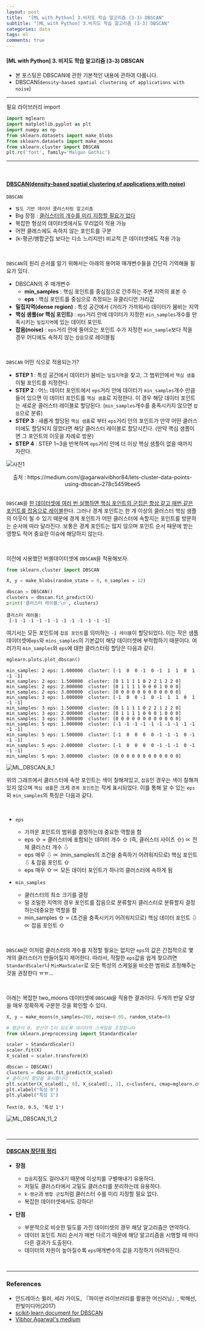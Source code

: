 ```yaml
---
layout: post
title:  "[ML with Python] 3.비지도 학습 알고리즘 (3-3) DBSCAN"
subtitle: "[ML with Python] 3.비지도 학습 알고리즘 (3-3) DBSCAN"
categories: data
tags: ml
comments: true
---
```

#### [ML with Python] 3. 비지도 학습 알고리즘 (3-3) DBSCAN
- 본 포스팅은 DBSCAN에 관한 기본적인 내용에 관하여 다룹니다.
- DBSCAN(`density-based spatial clustering of applications with noise`) 


___

필요 라이브러리 import


```python
import mglearn
import matplotlib.pyplot as plt
import numpy as np
from sklearn.datasets import make_blobs
from sklearn.datasets import make_moons
from sklearn.cluster import DBSCAN
plt.rc('font', family='Malgun Gothic')
```

---

<br>


#### <u>DBSCAN(density-based spatial clustering of applications with noise)</u>

`DBSCAN`
- `밀도 기반 데이터 클러스터링 알고리즘`
- Big 장점 : <u>클러스터의 개수를 미리 지정할 필요가 없다</u>
- 복잡한 형상의 데이터셋에서도 무리없이 적용 가능
- 어떤 클래스에도 속하지 않는 포인트를 구분
- (k-평균/병합군집 보다는 다소 느리지만) 비교적 큰 데이터셋에도 적용 가능

<br>

`DBSCAN`의 원리 순서를 알기 위해서는 아래의 용어와 매개변수들을 간단히 기억해둘 필요가 있다.
- DBSCAN의 주 매개변수
    - <b>min_samples</b> : 핵심 포인트를  중심점으로 간주하는 주변 지역의 표본 수
    - <b>eps</b> : 핵심 포인트를 중심으로 측정되는 유클리디언 거리값
- <b>밀집지역(dense region)</b> : 특성 공간에서 (거리가 가까워서) 데이터가 붐비는 지역
- <b>핵심 샘플(or 핵심 포인트)</b> :  `eps`거리 안에 데이터가 지정한 `min_samples`개수를 만족시키는 `밀집지역`에 있는 데이터 포인트
- <b>잡음(noise)</b> : `eps`거리 안에 들어오는 포인트 수가 지정한 `min_sample`보다 적을 경우 어디에도 속하지 않는 `잡음`으로 레이블됨


<br>

`DBSCAN` 어떤 식으로 적용되는가?
- <b>STEP 1</b> : 특성 공간에서 데이터가 붐비는 `밀집지역`을 찾고, 그 범위안에서 `핵심 샘플`이될 포인트를 지정한다.
- <b>STEP 2</b> : 어느 데이터 포인트에서 `eps`거리 안에 데이터가 `min_samples`개수 만큼 들어 있으면 이 데이터 포인트를 `핵심 샘플`로 지정한다. 이 경우 해당 데이터 포인트는 새로운 클러스터 레이블로 할당된다. (`min_samples`개수를 충족시키지 않으면 `잡음`으로 분류)
- <b>STEP 3</b> : 새롭게 할당된 `핵심 샘플`로 부터 `eps`거리 안의 포인트가 만약 어떤 클러스터에도 할당되지 않았다면 해당 클러스터 레이블로 할당시킨다. (만약 핵심 샘플이면 그 포인트의 이웃을 차례로 방문)
- <b>STEP 4</b> : STEP 1~3을 반복하며 `eps`거리 안에 더 이상 핵심 샘플이 없을 때까지 자란다.

![사진1](https://user-images.githubusercontent.com/53929665/103149384-39869380-47ac-11eb-8b8c-649036630985.png)

<center>출처 : https://medium.com/@agarwalvibhor84/lets-cluster-data-points-using-dbscan-278c5459bee5</center>

<br>

`DBSCAN`을 <u>한 데이터셋에 여러 번 실행하면 핵심 포인트의 군집은 항상 같고 매번 같은 포인트를 잡음으로 레이블</u>한다. 그러나 경계 포인트는 한 개 이상의 클러스터 핵심 샘플의 이웃이 될 수 있기 때문에 경계 포인트가 어떤 클러스터에 속할지는 포인트를 방문하는 순서에 따라 달라진다. 보통은 경계 포인트는 많지 않으며 포인트 순서 때문에 받는 영향도 적어 중요한 이슈에 해당하지 않는다.

<br>

이전에 사용했던 버블데이터셋에 `DBSCAN`을 적용해보자.


```python
from sklearn.cluster import DBSCAN

X, y = make_blobs(random_state = 0, n_samples = 12)

dbscan = DBSCAN()
clusters = dbscan.fit_predict(X)
print('클러스터 레이블:\n', clusters)
```

    클러스터 레이블:
     [-1 -1 -1 -1 -1 -1 -1 -1 -1 -1 -1 -1]
    

여기서는 모든 포인트에 `잡음 포인트`를 의미하는 `-1 레이블`이 할당되었다. 이는 작은 샘플 데이터셋에`eps`와 `mins_samples`의 기본값이 해당 데이터셋에 부적합하기 때문이다. 여러가지 `min_samples`와 `eps`에 대한 클러스터링 할당은 다음과 같다.


```python
mglearn.plots.plot_dbscan()
```

    min_samples: 2 eps: 1.000000  cluster: [-1  0  0 -1  0 -1  1  1  0  1 -1 -1]
    min_samples: 2 eps: 1.500000  cluster: [0 1 1 1 1 0 2 2 1 2 2 0]
    min_samples: 2 eps: 2.000000  cluster: [0 1 1 1 1 0 0 0 1 0 0 0]
    min_samples: 2 eps: 3.000000  cluster: [0 0 0 0 0 0 0 0 0 0 0 0]
    min_samples: 3 eps: 1.000000  cluster: [-1  0  0 -1  0 -1  1  1  0  1 -1 -1]
    min_samples: 3 eps: 1.500000  cluster: [0 1 1 1 1 0 2 2 1 2 2 0]
    min_samples: 3 eps: 2.000000  cluster: [0 1 1 1 1 0 0 0 1 0 0 0]
    min_samples: 3 eps: 3.000000  cluster: [0 0 0 0 0 0 0 0 0 0 0 0]
    min_samples: 5 eps: 1.000000  cluster: [-1 -1 -1 -1 -1 -1 -1 -1 -1 -1 -1 -1]
    min_samples: 5 eps: 1.500000  cluster: [-1  0  0  0  0 -1 -1 -1  0 -1 -1 -1]
    min_samples: 5 eps: 2.000000  cluster: [-1  0  0  0  0 -1 -1 -1  0 -1 -1 -1]
    min_samples: 5 eps: 3.000000  cluster: [0 0 0 0 0 0 0 0 0 0 0 0]
    


![ML_DBSCAN_8_1](https://user-images.githubusercontent.com/53929665/103149891-5c677680-47b1-11eb-9709-60d49f64abe7.png)


위의 그래프에서 클러스터에 속한 포인트는 색이 칠해져있고, `잡음`인 경우는 색이 칠해져 있지 않으며 `핵심 샘플`은 크게 `경계 포인트`는 작게 표시되었다. 이를 통해 알 수 있는 `eps`와 `min_samples`의 특징은 다음과 같다.

<br>

- `eps`
    - 가까운 포인트의 범위를 결정하는데 중요한 역할을 함
    - eps ⇧ ∝ 클러스터에 포함되는 데이터 개수 ⇧ (즉, 클러스터 사이즈 ⇧) ∝ 전체 클러스터 개수 ⇩
    - eps 매우 ⇩ ∝ (min_samples의 조건을 충족하기 어려워지므로) 핵심 포인트 ⇩ & 잡음 포인트 ⇧
    - eps 매우 ⇧ ∝ 모든 데이터 포인트가 하나의 클러스터에 속하게 됨
    
- `min_samples`
    - 클러스터의 최소 크기를 결정
    - 덜 조밀한 지역의 경우 포인트를 잡음으로 분류할지 클러스터로 분류할지 결정하는데중요한 역할을 함
    - min_samples ⇧ ∝ (조건을 충족시키기 어려워지므로) 핵심 데이터 포인트 ⇩ ∝ 잡음 포인트 ⇧

<br>

`DBSCAN`은 이처럼 클러스터의 개수를 지정할 필요는 없지만 `eps`의 값은 간접적으로 몇 개의 클러스터가 만들어질지 제어한다. 따라서, 적절한 `eps`값을 쉽게 찾으려면 `StandardScaler`나 `MinMaxScaler`로 모든 특성의 스케일을 비슷한 범위로 조정해주는 것을 권장한다 ㅠㅠ...

<br>

아래는 복잡한 two_moons 데이터셋에 `DBSCAN`을 적용한 결과이다. 두개의 반달 모양을 매우 정확하게 구분한 것을 확인할 수 있다.


```python
X, y = make_moons(n_samples=200, noise=0.05, random_state=0)

# 평균이 0, 분산이 1이 되도록 데이터의 스케일을 조정합니다
from sklearn.preprocessing import StandardScaler

scaler = StandardScaler()
scaler.fit(X)
X_scaled = scaler.transform(X)

dbscan = DBSCAN()
clusters = dbscan.fit_predict(X_scaled)
# 클러스터 할당을 표시합니다
plt.scatter(X_scaled[:, 0], X_scaled[:, 1], c=clusters, cmap=mglearn.cm2, s=60, edgecolors='black')
plt.xlabel("특성 0")
plt.ylabel("특성 1")
```




    Text(0, 0.5, '특성 1')



    
    


![ML_DBSCAN_11_2](https://user-images.githubusercontent.com/53929665/103149892-5d000d00-47b1-11eb-8de0-4bcfb20e5084.png)



<br>

---

#### <u> DBSCAN 장단점 정리</u>

- <b>장점</b>
    - `잡음`지점도 걸러내기 때문에 이상치를 구별해내기 유용하다.
    - 저밀도 클러스터에서 고밀도 클러스터를 분리하는데 유용하다.
    - `k-평균`과 `병합 군집`처럼 클러스터 수를 미리 지정할 필요 없다.
    - 복잡한 데이터셋에서도 강하다!
    

- <b>단점</b>
    - 부분적으로 비슷한 밀도를 가진 데이터셋의 경우 해당 알고리즘은 연약하다.
    - 데이터 포인트 처리 순서가 매번 다르기 때문에 해당 알고리즘을 시행할 때 마다 다른 결과가 도출된다.
    - 데이터의 차원이 높아질수록 `eps`매개변수의 값을 지정하기 어려워진다.

<br>

---

### References

- 안드레아스 뮐러, 세라 가이도, 『파이썬 라이브러리를 활용한 머신러닝』, 박해선, 한빛미디어(2017)
- [scikit-learn document for DBSCAN](https://scikit-learn.org/stable/modules/generated/sklearn.cluster.DBSCAN.html)
- [Vibhor Agarwal's medium](https://medium.com/@agarwalvibhor84/lets-cluster-data-points-using-dbscan-278c5459bee5)

